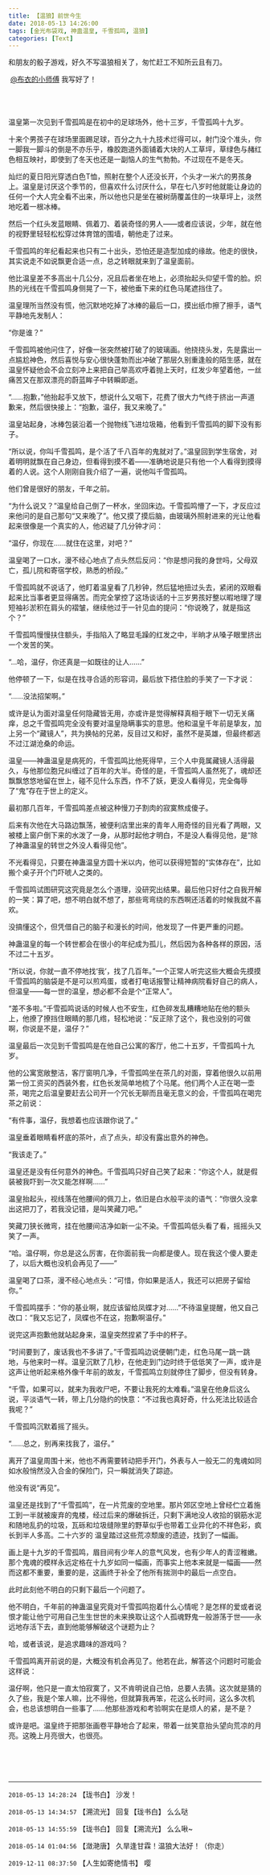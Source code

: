 ```yaml
---
title: 【温狼】前世今生
date: 2018-05-13 14:26:00
tags: [金光布袋戏, 神蛊温皇, 千雪孤鸣, 温狼]
categories: [Text]
---
```


<p dir="ltr"  >和朋友的骰子游戏，好久不写温狼相关了，匆忙赶工不知所云且有刀。</p> 
<p dir="ltr"  >&nbsp;<a target="_blank" loftermentionblogid="500395376" href="http://www.lofter.com/mentionredirect.do?blogId=500395376"  >@布衣的小师傅</a>&nbsp;我写好了！<br /><br /><br /><br /></p> 
<p dir="ltr"  >温皇第一次见到千雪孤鸣是在初中的足球场外，他十三岁，千雪孤鸣十九岁。</p> 
<p dir="ltr"  >十来个男孩子在球场里面踢足球，百分之九十九技术烂得可以，射门没个准头，你一脚我一脚斗的倒是不亦乐乎，橡胶跑道外面铺着大块的人工草坪，草绿色与赭红色相互映衬，即使到了冬天也还是一副恼人的生气勃勃。不过现在不是冬天。</p> 
<p dir="ltr"  >灿烂的夏日阳光穿透白色T恤，照射在整个人还没长开，个头才一米六的男孩身上。温皇是讨厌这个季节的，但喜欢什么讨厌什么，早在七八岁时他就能让身边的任何一个大人完全看不出来，所以他也只是坐在被树荫覆盖住的一块草坪上，淡然地吃着一根冰棒。</p> 
<p dir="ltr"  >然后一个红头发蓝眼睛、佩着刀、着装奇怪的男人——或者应该说，少年，就在他的视野里轻轻松松穿过体育馆的围墙，朝他走了过来。</p> 
<p dir="ltr"  >千雪孤鸣的年纪看起来也只有二十出头，恐怕还是造型加成的缘故。他走的很快，其实说走不如说飘更合适一点，总之转眼就来到了温皇面前。</p> 
<p dir="ltr"  >他比温皇差不多高出十几公分，况且后者坐在地上，必须抬起头仰望千雪的脸。炽热的光线在千雪孤鸣身侧晃了一下，被他垂下来的红色马尾遮挡住了。</p> 
<p dir="ltr"  >温皇理所当然没有慌，他沉默地吃掉了冰棒的最后一口，摸出纸巾擦了擦手，语气平静地先发制人：</p> 
<p dir="ltr"  >“你是谁？”</p> 
<p dir="ltr"  >千雪孤鸣被他问住了，好像一张突然被打破了的玻璃画。他挠挠头发，先是露出一点尴尬神色，然后喜悦与安心很快蓬勃而出冲破了那层久别重逢般的陌生感，就在温皇怀疑他会不会立刻冲上来把自己举高欢呼着抛上天时，红发少年望着他，一丝痛苦又在那双漂亮的蔚蓝眸子中转瞬即逝。</p> 
<p dir="ltr"  >“……抱歉，”他抬起手又放下，想说什么又咽下，花费了很大力气终于挤出一声道歉来，然后很快接上：“抱歉，温仔，我又来晚了。”</p> 
<p dir="ltr"  >温皇站起身，冰棒包装沿着一个抛物线飞进垃圾箱，他看到千雪孤鸣的脚下没有影子。<br /></p> 
<p dir="ltr"  >“所以说，你叫千雪孤鸣，是个活了千八百年的鬼就对了。”温皇回到学生宿舍，对着明明就飘在自己身边，但看得到摸不着——准确地说是只有他一个人看得到摸得着的人说。这个人刚刚自我介绍了一遍，说他叫千雪孤鸣。</p> 
<p dir="ltr"  >他们曾是很好的朋友，千年之前。</p> 
<p dir="ltr"  >“为什么说又？”温皇给自己倒了一杯水，坐回床边。千雪孤鸣懵了一下，才反应过来他问的是自己那句“又来晚了”。他又摸了摸后脑，由玻璃外照射进来的光让他看起来很像是一个真实的人，他迟疑了几分钟才问：</p> 
<p dir="ltr"  >“温仔，你现在……就住在这里，对吧？”</p> 
<p dir="ltr"  >温皇喝了一口水，漫不经心地点了点头然后反问：“你是想问我的身世吗，父母双亡，孤儿院和寄宿学校，熟悉的桥段。”</p> 
<p dir="ltr"  >千雪孤鸣就不说话了，他盯着温皇看了几秒钟，然后猛地扭过头去，紧闭的双眼看起来比当事者更显得痛苦。而完全掌控了这场谈话的十三岁男孩好整以暇地理了理短袖衫淤积在肩头的褶皱，继续他过于一针见血的提问：“你说晚了，就是指这个？”</p> 
<p dir="ltr"  >千雪孤鸣慢慢扶住额头，手指陷入了略显毛躁的红发之中，半晌才从嗓子眼里挤出一个发苦的笑。</p> 
<p dir="ltr"  >“…哈，温仔，你还真是一如既往的让人……”</p> 
<p dir="ltr"  >他停顿了一下，似是在找寻合适的形容词，最后放下捂住脸的手笑了一下才说：</p> 
<p dir="ltr"  >“……没法招架啊。”<br /></p> 
<p dir="ltr"  >或许是认为面对温皇任何隐藏皆无用，亦或许是觉得解释真相于眼下一切无关痛痒，总之千雪孤鸣完全没有要对温皇隐瞒事实的意思。他和温皇千年前是挚友，加上另一个“藏镜人”，共为换帖的兄弟，反目过又和好，虽然不是英雄，但最终都逃不过江湖沧桑的命运。</p> 
<p dir="ltr"  >温皇——神蛊温皇是病死的，千雪孤鸣比他死得早，三个人中竟属藏镜人活得最久，与他那位胞兄纠缠过了百年的大半。奇怪的是，千雪孤鸣人虽然死了，魂却还飘飘悠悠地留在世上，碰不见什么东西，作不了妖，更没人看得见，完全侮辱了“鬼”存在于世上的定义。</p> 
<p dir="ltr"  >最初那几百年，千雪孤鸣差点被这种慢刀子割肉的寂寞熬成傻子。</p> 
<p dir="ltr"  >后来有次他在大马路边飘荡，被便利店里出来的青年人用奇怪的目光看了两眼，又被楼上窗户倒下来的水泼了一身，从那时起他才明白，不是没人看得见他，是“除了神蛊温皇的转世之外没人看得见他”。</p> 
<p dir="ltr"  >不光看得见，只要在神蛊温皇方圆十米以内，他可以获得短暂的“实体存在”，比如搬个桌子开个门吓唬人之类的。</p> 
<p dir="ltr"  >千雪孤鸣试图研究这究竟是怎么个道理，没研究出结果。最后他只好付之自我开解的一笑：算了吧，想不明白就不想了，那些弯弯绕的东西啊还活着的时候我就不喜欢。</p> 
<p dir="ltr"  >没搞懂这个，但凭借自己的脑子和漫长的时间，他发现了一件更严重的问题。</p> 
<p dir="ltr"  >神蛊温皇的每一个转世都会在很小的年纪成为孤儿，然后因为各种各样的原因，活不过二十五岁。<br /></p> 
<p dir="ltr"  >“所以说，你就一直不停地找‘我’，找了几百年。”一个正常人听完这些大概会先摸摸千雪孤鸣的脑袋是不是可以煎鸡蛋，或者打电话报警让精神病院看好自己的病人，但温皇——每一世的温皇，想必都不会是个“正常人”。</p> 
<p dir="ltr"  >“差不多啦。”千雪孤鸣说话的时候人也不安生，红色碎发乱糟糟地贴在他的额头上，他撩了撩挡住眼睛的那几绺，轻松地说：“反正除了这个，我也没别的可做啊，你说是不是，温仔？”<br /></p> 
<p dir="ltr"  >温皇最后一次见到千雪孤鸣是在他自己公寓的客厅，他二十五岁，千雪孤鸣十九岁。</p> 
<p dir="ltr"  >他的公寓宽敞整洁，客厅窗明几净，千雪孤鸣坐在茶几的对面，穿着他很久以前用第一份工资买的西装外套，红色长发简单地梳了个马尾。他们两个人正在喝一壶茶，喝完之后温皇要赶去公司开一个冗长无聊而且毫无意义的会，千雪孤鸣在喝完茶之前说：</p> 
<p dir="ltr"  >“有件事，温仔，我想着也应该跟你说了。”</p> 
<p dir="ltr"  >温皇垂着眼睛看杯底的茶叶，点了点头，却没有露出意外的神色。</p> 
<p dir="ltr"  >“我该走了。”</p> 
<p dir="ltr"  >温皇还是没有任何意外的神色。千雪孤鸣只好自己笑了起来：“你这个人，就是假装被我吓到一次又能怎样啊……”</p> 
<p dir="ltr"  >温皇抬起头，视线落在他腰间的佩刀上，依旧是白水般平淡的语气：“你很久没拿出这把刀了，若我没记错，是叫笑藏刀吧。”</p> 
<p dir="ltr"  >笑藏刀狭长微弯，挂在他腰间洁净如新一尘不染。千雪孤鸣低头看了看，摇摇头又笑了一声。</p> 
<p dir="ltr"  >“哈。温仔啊，你总是这么厉害，在你面前我一向都是傻人。现在我这个傻人要走了，以后大概也没机会再见了——”</p> 
<p dir="ltr"  >温皇喝了口茶，漫不经心地点头：“可惜，你如果是活人，我还可以把房子留给你。”</p> 
<p dir="ltr"  >千雪孤鸣摆手：“你的基业啊，就应该留给凤蝶才对……”不待温皇提醒，他又自己改口：“我又忘记了，凤蝶也不在这，抱歉啊温仔。”</p> 
<p dir="ltr"  >说完这声抱歉他就站起身来，温皇突然捏紧了手中的杯子。</p> 
<p dir="ltr"  >“时间要到了，废话我也不多讲了。”千雪孤鸣边说便朝门走，红色马尾一跳一跳地，与他来时一样。温皇沉默了几秒，在他走到门边时终于低低笑了一声，或许是这声让他听起来格外像千年前的故友，千雪孤鸣立刻就停住了脚步，但没有转身。</p> 
<p dir="ltr"  >“千雪，如果可以，就来为我收尸吧，不要让我死的太难看。”温皇在他身后这么说，平淡语气一转，带上几分隐约的快意：“不过我也真好奇，什么死法比较适合我呢？”</p> 
<p dir="ltr"  >千雪孤鸣沉默着摇了摇头。</p> 
<p dir="ltr"  >“……总之，别再来找我了，温仔。”</p> 
<p dir="ltr"  >离开了温皇周围十米，他也不再需要转动把手开门，外表与人一般无二的鬼魂如同如水般悄然没入合金的保险门，只一瞬就消失了踪迹。</p> 
<p dir="ltr"  >他没有说“再见”。<br /></p> 
<p dir="ltr"  >温皇还是找到了“千雪孤鸣”，在一片荒废的空地里。那片郊区空地上曾经伫立着施工到一半就被废弃的鬼楼，经过后来的爆破拆迁，只剩下满地没人收拾的钢筋水泥和随地乱扔的垃圾，瓦砾和垃圾缝隙里的野草似乎也带着工业异化的不祥色彩，疯长到半人多高。二十六岁的&nbsp;温皇踏过这些荒凉颓废的遗迹，找到了一幅画。</p> 
<p dir="ltr"  >画上是十九岁的千雪孤鸣，眉目间有少年人的意气风发，也有少年人的青涩稚嫩。那个鬼魂的模样永远定格在十九岁如同一幅画，而事实上他本来就是一幅画——然而这都不重要，重要的是，这画终于补全了他所有揣测中的最后一点空白。</p> 
<p dir="ltr"  >此时此刻他不明白的只剩下最后一个问题了。</p> 
<p dir="ltr"  >他不明白，千年前的神蛊温皇究竟对千雪孤鸣抱着什么心情呢？是怎样的爱或者说恨才能让他宁可用自己生生世世的未来换取让这个人孤魂野鬼一般游荡于世——永远地存活下去，直到他能够解破这个谜题为止？</p> 
<p dir="ltr"  >哈，或者该说，是追求趣味的游戏吗？</p> 
<p dir="ltr"  >千雪孤鸣离开前说的是，大概没有机会再见了。他若在此，解答这个问题时可能会这样说：</p> 
<p dir="ltr"  >温仔啊，他只是一直太怕寂寞了，又不肯明说自己怕，总要人去猜。这次就是猜的久了些，我是个笨人嘛，比不得他，但就算我再笨，花这么长时间，这么多次机会，也总该想明白一些事了……他那些游戏和考验啊实在是烦人的紧，是不是？</p> 
<p dir="ltr"  >或许是吧。温皇终于把那张画卷平静地合了起来，带着一丝笑意抬头望向荒凉的月亮。这晚上月亮很大，也很亮。<br /><br /><br /><br /><br /></p>

<!-- more -->

---

`2018-05-13 14:28:24` 【珑书白】 沙发！

`2018-05-13 14:34:57` 【溯流光】 回复【珑书白】 么么哒

`2018-05-13 14:55:59` 【珑书白】 回复【溯流光】 么么啾~

`2018-05-14 01:04:56` 【潋滟唐】 久旱逢甘霖！温狼大法好！（你走）

`2019-12-11 08:37:50` 【人生如寄绝情书】 嘤

